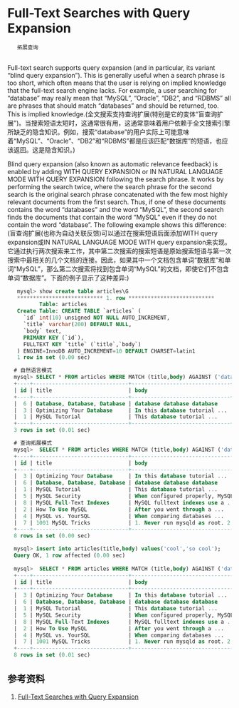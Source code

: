 # Full-Text Searches with Query Expansion
```txt
   拓展查询
   
```

Full-text search supports query expansion (and in particular, its variant “blind query expansion”). This is generally useful when a search phrase is too short, which often means that the user is relying on implied knowledge that the full-text search engine lacks. For example, a user searching for “database” may really mean that “MySQL”, “Oracle”, “DB2”, and “RDBMS” all are phrases that should match “databases” and should be returned, too. This is implied knowledge.(全文搜索支持查询扩展(特别是它的变体“盲查询扩展”)。当搜索短语太短时，这通常很有用，这通常意味着用户依赖于全文搜索引擎所缺乏的隐含知识。例如，搜索“database”的用户实际上可能意味着“MySQL”、“Oracle”、“DB2”和“RDBMS”都是应该匹配“数据库”的短语，也应该返回。这是隐含知识。)

Blind query expansion (also known as automatic relevance feedback) is enabled by adding WITH QUERY EXPANSION or IN NATURAL LANGUAGE MODE WITH QUERY EXPANSION following the search phrase. It works by performing the search twice, where the search phrase for the second search is the original search phrase concatenated with the few most highly relevant documents from the first search. Thus, if one of these documents contains the word “databases” and the word “MySQL”, the second search finds the documents that contain the word “MySQL” even if they do not contain the word “database”. The following example shows this difference:(盲查询扩展(也称为自动关联反馈)可以通过在搜索短语后面添加WITH query expansion或IN NATURAL LANGUAGE MODE WITH query expansion来实现。它通过执行两次搜索来工作，其中第二次搜索的搜索短语是原始搜索短语与第一次搜索中最相关的几个文档的连接。因此，如果其中一个文档包含单词“数据库”和单词“MySQL”，那么第二次搜索将找到包含单词“MySQL”的文档，即使它们不包含单词“数据库”。下面的例子显示了这种差异:)
```sql
   mysql> show create table articles\G
   *************************** 1. row ***************************
          Table: articles
   Create Table: CREATE TABLE `articles` (
     `id` int(10) unsigned NOT NULL AUTO_INCREMENT,
     `title` varchar(200) DEFAULT NULL,
     `body` text,
     PRIMARY KEY (`id`),
     FULLTEXT KEY `title` (`title`,`body`)
   ) ENGINE=InnoDB AUTO_INCREMENT=10 DEFAULT CHARSET=latin1
   1 row in set (0.00 sec)

  # 自然语言模式
  mysql> SELECT * FROM articles WHERE MATCH (title,body) AGAINST ('database' IN NATURAL LANGUAGE MODE);
  +----+------------------------------+-------------------------------+
  | id | title                        | body                          |
  +----+------------------------------+-------------------------------+
  |  6 | Database, Database, Database | database database database    |
  |  3 | Optimizing Your Database     | In this database tutorial ... |
  |  1 | MySQL Tutorial               | This database tutorial ...    |
  +----+------------------------------+-------------------------------+
  3 rows in set (0.01 sec)

  # 查询拓展模式
  mysql>  SELECT * FROM articles WHERE MATCH (title,body) AGAINST ('database' WITH QUERY EXPANSION);
  +----+------------------------------+-------------------------------------+
  | id | title                        | body                                |
  +----+------------------------------+-------------------------------------+
  |  3 | Optimizing Your Database     | In this database tutorial ...       |
  |  6 | Database, Database, Database | database database database          |
  |  1 | MySQL Tutorial               | This database tutorial ...          |
  |  5 | MySQL Security               | When configured properly, MySQL ... |
  |  8 | MySQL Full-Text Indexes      | MySQL fulltext indexes use a ..     |
  |  2 | How To Use MySQL             | After you went through a ...        |
  |  4 | MySQL vs. YourSQL            | When comparing databases ...        |
  |  7 | 1001 MySQL Tricks            | 1. Never run mysqld as root. 2. ... |
  +----+------------------------------+-------------------------------------+
  8 rows in set (0.00 sec)

  mysql> insert into articles(title,body) values('cool','so cool');
  Query OK, 1 row affected (0.00 sec)
  
  mysql>  SELECT * FROM articles WHERE MATCH (title,body) AGAINST ('database' WITH QUERY EXPANSION);
  +----+------------------------------+-------------------------------------+
  | id | title                        | body                                |
  +----+------------------------------+-------------------------------------+
  |  3 | Optimizing Your Database     | In this database tutorial ...       |
  |  6 | Database, Database, Database | database database database          |
  |  1 | MySQL Tutorial               | This database tutorial ...          |
  |  5 | MySQL Security               | When configured properly, MySQL ... |
  |  8 | MySQL Full-Text Indexes      | MySQL fulltext indexes use a ..     |
  |  2 | How To Use MySQL             | After you went through a ...        |
  |  4 | MySQL vs. YourSQL            | When comparing databases ...        |
  |  7 | 1001 MySQL Tricks            | 1. Never run mysqld as root. 2. ... |
  +----+------------------------------+-------------------------------------+
  8 rows in set (0.01 sec)

```


## 参考资料
1. [Full-Text Searches with Query Expansion](https://dev.mysql.com/doc/refman/8.0/en/fulltext-query-expansion.html)